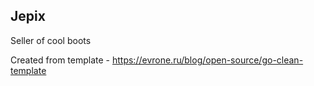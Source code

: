 ## Jepix

Seller of cool boots

Created from template - https://evrone.ru/blog/open-source/go-clean-template